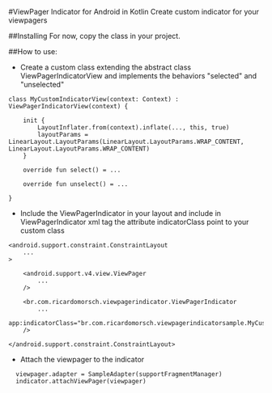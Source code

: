 #ViewPager Indicator for Android in Kotlin
Create custom indicator for your viewpagers

##Installing
For now, copy the class in your project.

##How to use:
* Create a custom class extending the abstract class ViewPagerIndicatorView and implements the behaviors "selected" and "unselected"
```
class MyCustomIndicatorView(context: Context) : ViewPagerIndicatorView(context) {

    init {
        LayoutInflater.from(context).inflate(..., this, true)
        layoutParams = LinearLayout.LayoutParams(LinearLayout.LayoutParams.WRAP_CONTENT, LinearLayout.LayoutParams.WRAP_CONTENT)
    }

    override fun select() = ...

    override fun unselect() = ...

}
```
* Include the ViewPagerIndicator in your layout and include in ViewPagerIndicator xml tag the attribute indicatorClass point to your custom class
```
<android.support.constraint.ConstraintLayout
    ...
>

    <android.support.v4.view.ViewPager
        ...
    />

    <br.com.ricardomorsch.viewpagerindicator.ViewPagerIndicator
        ...
        app:indicatorClass="br.com.ricardomorsch.viewpagerindicatorsample.MyCustomIndicatorView"
    />

</android.support.constraint.ConstraintLayout>
```

* Attach the viewpager to the indicator
```
  viewpager.adapter = SampleAdapter(supportFragmentManager)
  indicator.attachViewPager(viewpager)

```
